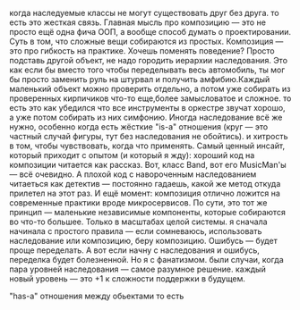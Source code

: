 когда наследуемые классы не могут существовать друг без друга. то есть это жесткая связь.
Главная мысль про композицию — это не просто ещё одна фича ООП, а вообще способ думать о проектировании. Суть в том, что сложные вещи собираются из простых. 
Композиция — это про гибкость на практике. Хочешь поменять поведение? Просто подставь другой объект, не надо городить иерархии наследования. Это как если бы вместо того чтобы переделывать весь автомобиль, ты мог бы просто заменить руль на штурвал и получить амфибию.Каждый маленький объект можно проверить отдельно, а потом уже собирать из проверенных кирпичиков что-то  еще,более замысловатое и сложное. то есть это как убедился что все инструменты в оркестре звучат хорошо, а уже потом собирать из них симфонию. Иногда наследование всё же нужно, особенно когда есть жёсткие "is-a" отношения (круг — это частный случай фигуры, тут без наследования не обойтись). и хитрость в том, чтобы чувствовать, когда что применять.
Самый ценный инсайт, который приходит с опытом (и который я жду): хороший код на композиции читается как рассказ. Вот, класс Band, вот его MusicMan'ы — всё очевидно. А плохой код с навороченным наследованием читаеться как детектив — постоянно гадаешь, какой же метод откуда прилетел на этот раз.
И ещё момент: композиция отлично ложится на современные практики вроде микросервисов. По сути, это тот же принцип — маленькие независимые компоненты, которые собираются во что-то большее. Только в масштабах целой системы.
я сначала начинала  с простого правила — если  сомневаюсь, использовать наследование или композицию, беру композицию. Ошибусь — будет проще переделать. А вот если начну с наследования и ошибусь, переделка будет болезненной.
Но я с  фанатизмом. были случаи, когда пара уровней наследования — самое разумное решение. каждый новый уровень — это +1 к сложности поддержки в будущем. 























"has-a" отношения между обьектами
то есть 